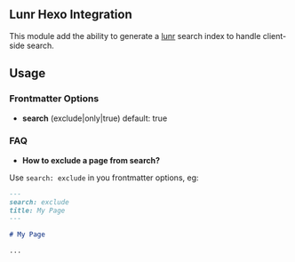 ## Lunr Hexo Integration

This module add the ability to generate a [lunr](https://lunrjs.com/) search index to handle client-side search.

## Usage

### Frontmatter Options

* **search** <string> (exclude|only|true) default: true

### FAQ

- **How to exclude a page from search?**

Use `search: exclude` in you frontmatter options, eg:

```md
---
search: exclude
title: My Page
---

# My Page

...
```
